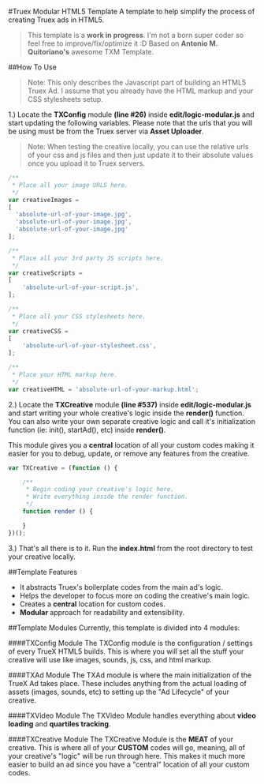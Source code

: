 #Truex Modular HTML5 Template
A template to help simplify the process of creating Truex ads in HTML5.

> This template is a **work in progress**. I'm not a born super coder so feel free to improve/fix/optimize it :D
Based on **Antonio M. Quitoriano's** awesome TXM Template.

##How To Use
>Note: This only describes the Javascript part of building an HTML5 Truex Ad. I assume that you already have the HTML markup and your CSS stylesheets setup.

1.) Locate the **TXConfig** module **(line #26)** inside **edit/logic-modular.js** and start updating the following variables. Please note that the urls that you will be using must be from the Truex server via **Asset Uploader**. 

>Note: When testing the creative locally, you can use the relative urls of your css and js files and then just update it to their absolute values once you upload it to Truex servers.

```Javascript
/**
 * Place all your image URLS here.
 */
var creativeImages = 
[
  'absolute-url-of-your-image.jpg',
  'absolute-url-of-your-image.jpg',
  'absolute-url-of-your-image.jpg'
];

/**
 * Place all your 3rd party JS scripts here.
 */
var creativeScripts = 
[
	'absolute-url-of-your-script.js',
];

/**
 * Place all your CSS stylesheets here.
 */
var creativeCSS = 
[
	'absolute-url-of-your-stylesheet.css',
];

/**
 * Place your HTML markup here.
 */
var creativeHTML = 'absolute-url-of-your-markup.html';
```	
2.) Locate the **TXCreative** module **(line #537)** inside **edit/logic-modular.js** and start writing your whole creative's logic inside the **render()** function. You can also write your own separate creative logic and call it's initialization function (ie: init(), startAd(), etc) inside **render()**.

This module gives you a **central** location of all your custom codes making it easier for you to debug, update, or remove any features from the creative.

```Javascript
var TXCreative = (function () {

	/**
	 * Begin coding your creative's logic here.
	 * Write everything inside the render function.
	 */
	function render () {

	}
})();
```
3.) That's all there is to it. Run the **index.html** from the root directory to test your creative locally.

##Template Features
* It abstracts Truex's boilerplate codes from the main ad's logic.
* Helps the developer to focus more on coding the creative's main logic.
* Creates a **central** location for custom codes.
* **Modular** approach for readability and extensibility.

##Template Modules
Currently, this template is divided into 4 modules:

####TXConfig Module
The TXConfig module is the configuration / settings of every TrueX HTML5 builds. This is where you will set all the stuff your creative will use like images, sounds, js, css, and html markup.

####TXAd Module
The TXAd module is where the main initialization of the TrueX Ad takes place. These includes anything from the actual loading of assets (images, sounds, etc) to setting up the "Ad Lifecycle" of your creative.

####TXVideo Module
The TXVideo Module handles everything about **video loading** and **quartiles tracking**.

####TXCreative Module
The TXCreative Module is the **MEAT** of your creative. This is where all of your **CUSTOM** codes will go, meaning, all of your creative's "logic" will be run through here. This makes it much more easier to build an ad since you have a "central" location of all your custom codes.
